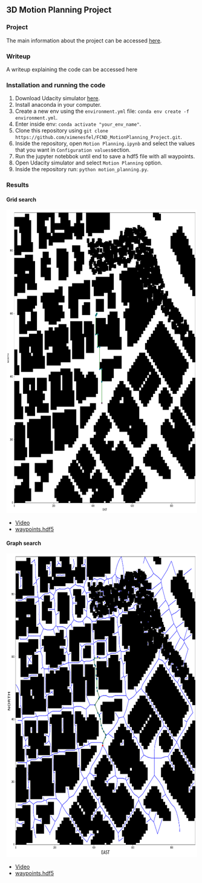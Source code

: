 ## 3D Motion Planning Project



### Project

The main information about the project can be accessed [here](https://github.com/udacity/FCND-Motion-Planning). 



###  Writeup

A writeup explaining the code can be accessed here



### Installation and running the code

1. Download Udacity simulator [here](https://github.com/udacity/FCND-Simulator-Releases/releases).
2. Install anaconda in your computer.
3. Create a new env using the `environment.yml` file:  `conda env create -f environment.yml`.
4. Enter inside env: `conda activate "your_env_name"`.
5. Clone this repository using `git clone https://github.com/ximenesfel/FCND_MotionPlanning_Project.git`.
6. Inside the repository, open `Motion Planning.ipynb` and select the values that you want in `Configuration values`section.
7. Run the jupyter notebbok until end to save a hdf5 file with all waypoints.
8. Open Udacity simulator and select `Motion Planning` option.
9. Inside the repository run: `python motion_planning.py`.



### Results



####  Grid search

<div style="text-align: center">
  <img src="misc/grid_image.png" style="width: 900px; height: 800px;" />
</div>



- [Video](https://youtu.be/BqUT-O4SKQw)
- [waypoints.hdf5](https://drive.google.com/open?id=1rRqHQtQCCOBiPc06aT7DHnBgrypCMQ9P)





#### Graph search

<div style="text-align: center">
  <img src="misc/graph_image.png" style="width: 900px; height: 800px;" />
</div>

- [Video](https://youtu.be/HgLd2bXOtvY)
- [waypoints.hdf5](https://drive.google.com/file/d/1EgKbh1X7lYL85A-uBCIkoP_i_8vu9c4r/view?usp=sharing)

